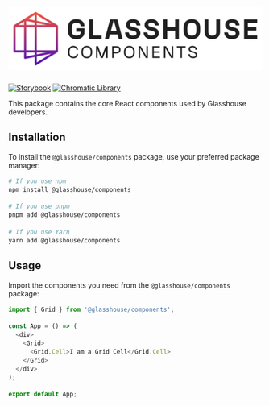 # ![GVSComponents](./gvs-components.svg)

[![Storybook](https://img.shields.io/badge/storybook-storybook?style=for-the-badge&logo=storybook&logoColor=ffffff&color=ff4785)](https://main--668b65bdcf16256d1a25e70c.chromatic.com)
[![Chromatic Library](https://img.shields.io/badge/chromatic%20library-chromatic?style=for-the-badge&logo=chromatic&logoColor=ffffff&color=fc521f)](https://www.chromatic.com/library?appId=668b65bdcf16256d1a25e70c&branch=main)

This package contains the core React components used by Glasshouse developers.

## Installation

To install the `@glasshouse/components` package, use your preferred package manager:

```sh
# If you use npm
npm install @glasshouse/components

# If you use pnpm
pnpm add @glasshouse/components

# If you use Yarn
yarn add @glasshouse/components
```

## Usage

Import the components you need from the `@glasshouse/components` package:

```ts
import { Grid } from '@glasshouse/components';

const App = () => (
  <div>
    <Grid>
      <Grid.Cell>I am a Grid Cell</Grid.Cell>
    </Grid>
  </div>
);

export default App;
```
